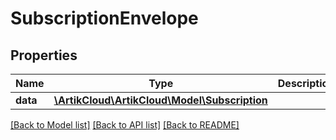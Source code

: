 # SubscriptionEnvelope

## Properties
Name | Type | Description | Notes
------------ | ------------- | ------------- | -------------
**data** | [**\ArtikCloud\ArtikCloud\Model\Subscription**](Subscription.md) |  | [optional] 

[[Back to Model list]](../README.md#documentation-for-models) [[Back to API list]](../README.md#documentation-for-api-endpoints) [[Back to README]](../README.md)


